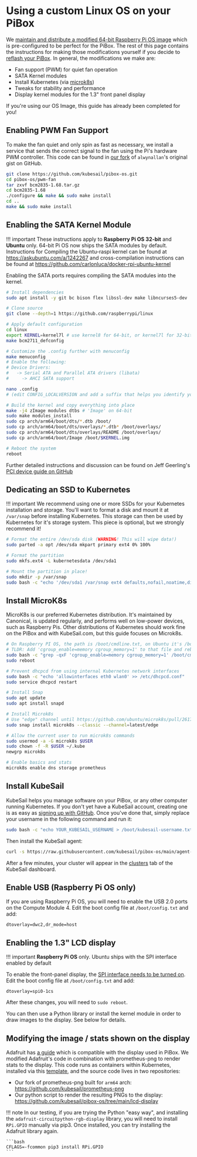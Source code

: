 # Using a custom Linux OS on your PiBox

We [maintain and distribute a modified 64-bit Raspberry Pi OS image](https://github.com/kubesail/pibox-os/releases) which is pre-configured to be perfect for the PiBox. The rest of this page contains the instructions for making those modifications yourself if you decide to [reflash your PiBox](/guides/pibox/rpiboot). In general, the modifications we make are:

-   Fan support (PWM) for quiet fan operation
-   SATA Kernel modules
-   Install Kubernetes (via [microk8s](https://microk8s.io/))
-   Tweaks for stability and performance
-   Display kernel modules for the 1.3" front panel display

If you're using our OS Image, this guide has already been completed for you!

## Enabling PWM Fan Support

To make the fan quiet and only spin as fast as necessary, we install a service that sends the correct signal to the fan using the Pi's hardware PWM controller. This code can be found in [our fork](https://github.com/kubesail/pibox-os/tree/main/pwm-fan) of `alwynallan`'s original gist on GitHub.

```bash
git clone https://github.com/kubesail/pibox-os.git
cd pibox-os/pwm-fan
tar zxvf bcm2835-1.68.tar.gz
cd bcm2835-1.68
./configure && make && sudo make install
cd ..
make && sudo make install
```

## Enabling the SATA Kernel Module

<!-- prettier-ignore -->
!!! important
    These instructions apply to **Raspberry Pi OS 32-bit** and **Ubuntu** only. 64-bit Pi OS now ships the SATA modules by default. Instructions for Compiling the Ubuntu-raspi kernel can be found at https://askubuntu.com/a/1242267 and cross-compilation instructions can be found at https://github.com/carlonluca/docker-rpi-ubuntu-kernel

Enabling the SATA ports requires compiling the SATA modules into the kernel.

```bash
# Install dependencies
sudo apt install -y git bc bison flex libssl-dev make libncurses5-dev

# Clone source
git clone --depth=1 https://github.com/raspberrypi/linux

# Apply default configuration
cd linux
export KERNEL=kernel7l # use kernel8 for 64-bit, or kernel7l for 32-bit
make bcm2711_defconfig

# Customize the .config further with menuconfig
make menuconfig
# Enable the following:
# Device Drivers:
#   -> Serial ATA and Parallel ATA drivers (libata)
#     -> AHCI SATA support

nano .config
# (edit CONFIG_LOCALVERSION and add a suffix that helps you identify your build)

# Build the kernel and copy everything into place
make -j4 zImage modules dtbs # 'Image' on 64-bit
sudo make modules_install
sudo cp arch/arm64/boot/dts/*.dtb /boot/
sudo cp arch/arm64/boot/dts/overlays/*.dtb* /boot/overlays/
sudo cp arch/arm64/boot/dts/overlays/README /boot/overlays/
sudo cp arch/arm64/boot/Image /boot/$KERNEL.img

# Reboot the system
reboot
```

Further detailed instructions and discussion can be found on Jeff Geerling's [PCI device guide on GitHub](https://github.com/geerlingguy/raspberry-pi-pcie-devices/issues/1#issuecomment-717578358)

## Dedicating an SSD to Kubernetes

<!-- prettier-ignore -->
!!! important
    We recommend using one or more SSDs for your Kubernetes installation and storage. You'll want to format a disk and mount it at `/var/snap` before installing Kubernetes. This storage can then be used by Kubernetes for it's storage system. This piece is optional, but we strongly recommend it!

```bash
# Format the entire /dev/sda disk (WARNING! This will wipe data!)
sudo parted -a opt /dev/sda mkpart primary ext4 0% 100%

# Format the partition
sudo mkfs.ext4 -L kubernetesdata /dev/sda1

# Mount the partition in place!
sudo mkdir -p /var/snap
sudo bash -c "echo '/dev/sda1 /var/snap ext4 defaults,nofail,noatime,discard,errors=remount-ro 0 0' >> /etc/fstab"
```

## Install MicroK8s

MicroK8s is our preferred Kubernetes distribution. It's maintained by Canonical, is updated regularly, and performs well on low-power devices, such as Raspberry Pis. Other distributions of Kubernetes should work fine on the PiBox and with KubeSail.com, but this guide focuses on Microk8s.

```bash
# On Raspberry PI OS, the path is /boot/cmdline.txt, on Ubuntu it's /boot/firmware/cmdline.txt
# TLDR: Add 'cgroup_enable=memory cgroup_memory=1' to that file and reboot
sudo bash -c "grep -qxF 'cgroup_enable=memory cgroup_memory=1' /boot/cmdline.txt || sed 's/$/ cgroup_enable=memory cgroup_memory=1/' /boot/cmdline.txt"
sudo reboot

# Prevent dhcpcd from using internal Kubernetes network interfaces
sudo bash -c "echo 'allowinterfaces eth0 wlan0' >> /etc/dhcpcd.conf"
sudo service dhcpcd restart

# Install Snap
sudo apt update
sudo apt install snapd

# Install Microk8s
# Use "edge" channel until https://github.com/ubuntu/microk8s/pull/2617 is merged into stable
sudo snap install microk8s --classic --channel=latest/edge

# Allow the current user to run microk8s commands
sudo usermod -a -G microk8s $USER
sudo chown -f -R $USER ~/.kube
newgrp microk8s

# Enable basics and stats
microk8s enable dns storage prometheus
```

## Install KubeSail

KubeSail helps you manage software on your PiBox, or any other computer running Kubernetes. If you don't yet have a KubeSail account, creating one is as easy as [signing up with GitHub](https://kubesail.com/). Once you've done that, simply replace your username in the following command and run it:

```bash
sudo bash -c "echo YOUR_KUBESAIL_USERNAME > /boot/kubesail-username.txt"
```

Then install the KubeSail agent:

```bash
curl -s https://raw.githubusercontent.com/kubesail/pibox-os/main/agent-installer.sh | sudo bash
```

After a few minutes, your cluster will appear in the [clusters](https://kubesail.com/clusters) tab of the KubeSail dashboard.

## Enable USB (Raspberry Pi OS only)

If you are using Raspberry Pi OS, you will need to enable the USB 2.0 ports on the Compute Module 4. Edit the boot config file at `/boot/config.txt` and add:

    dtoverlay=dwc2,dr_mode=host

## Enabling the 1.3" LCD display

<!-- prettier-ignore -->
!!! important
    **Raspberry Pi OS** only. Ubuntu ships with the SPI interface enabled by default

To enable the front-panel display, the [SPI interface needs to be turned on](https://blog.stabel.family/raspberry-pi-4-multiple-spis-and-the-device-tree/). Edit the boot config file at `/boot/config.txt` and add:

    dtoverlay=spi0-1cs

After these changes, you will need to `sudo reboot`.

You can then use a Python library or install the kernel module in order to draw images to the display. See below for details.

## Modifying the image / stats shown on the display

Adafruit has [a guide](https://learn.adafruit.com/adafruit-mini-pitft-135x240-color-tft-add-on-for-raspberry-pi/1-3-240x240-kernel-module-install) which is compatible with the display used in PiBox. We modified Adafruit's code in combination with prometheus-png to render stats to the display. This code runs as containers within Kubernetes, installed via this [template](https://kubesail.com/template/erulabs/pibox-display-renderer), and the source code lives in two repositories:

-   Our fork of prometheus-png built for `arm64` arch: https://github.com/kubesail/prometheus-png
-   Our python script to render the resulting PNGs to the display: https://github.com/kubesail/pibox-os/tree/main/lcd-display

<!-- prettier-ignore -->
!!! note
    In our testing, if you are trying the Python "easy way", and installing the `adafruit-circuitpython-rgb-display` library, you will need to install `RPi.GPIO` manually via pip3. Once installed, you can try installing the Adafruit library again.

    ```bash
    CFLAGS=-fcommon pip3 install RPi.GPIO
    ```
